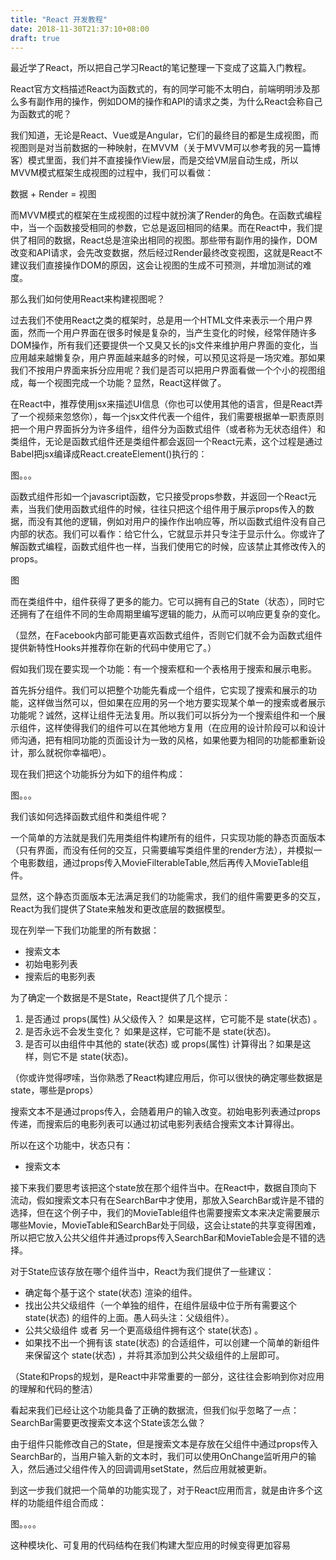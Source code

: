 ```yaml
---
title: "React 开发教程"
date: 2018-11-30T21:37:10+08:00
draft: true
---
```


 最近学了React，所以把自己学习React的笔记整理一下变成了这篇入门教程。

React官方文档描述React为函数式的，有的同学可能不太明白，前端明明涉及那么多有副作用的操作，例如DOM的操作和API的请求之类，为什么React会称自己为函数式的呢？

我们知道，无论是React、Vue或是Angular，它们的最终目的都是生成视图，而视图则是对当前数据的一种映射，在MVVM（关于MVVM可以参考我的另一篇博客）模式里面，我们并不直接操作View层，而是交给VM层自动生成，所以MVVM模式框架生成视图的过程中，我们可以看做：

数据  +  Render = 视图

而MVVM模式的框架在生成视图的过程中就扮演了Render的角色。在函数式编程中，当一个函数接受相同的参数，它总是返回相同的结果。而在React中，我们提供了相同的数据，React总是渲染出相同的视图。那些带有副作用的操作，DOM改变和API请求，会先改变数据，然后经过Render最终改变视图，这就是React不建议我们直接操作DOM的原因，这会让视图的生成不可预测，并增加测试的难度。

那么我们如何使用React来构建视图呢？

过去我们不使用React之类的框架时，总是用一个HTML文件来表示一个用户界面，然而一个用户界面在很多时候是复杂的，当产生变化的时候，经常伴随许多DOM操作，所有我们还要提供一个又臭又长的js文件来维护用户界面的变化，当应用越来越懒复杂，用户界面越来越多的时候，可以预见这将是一场灾难。那如果我们不按用户界面来拆分应用呢？我们是否可以把用户界面看做一个个小的视图组成，每一个视图完成一个功能？显然，React这样做了。

在React中，推荐使用jsx来描述UI信息（你也可以使用其他的语言，但是React弄了一个视频来忽悠你），每一个jsx文件代表一个组件，我们需要根据单一职责原则把一个用户界面拆分为许多组件，组件分为函数式组件（或者称为无状态组件）和类组件，无论是函数式组件还是类组件都会返回一个React元素，这个过程是通过Babel把jsx编译成React.createElement()执行的：

图。。。

函数式组件形如一个javascript函数，它只接受props参数，并返回一个React元素，当我们使用函数式组件的时候，往往只把这个组件用于展示props传入的数据，而没有其他的逻辑，例如对用户的操作作出响应等，所以函数式组件没有自己内部的状态。我们可以看作：给它什么，它就显示并只专注于显示什么。你或许了解函数式编程，函数式组件也一样，当我们使用它的时候，应该禁止其修改传入的props。

图

而在类组件中，组件获得了更多的能力。它可以拥有自己的State（状态），同时它还拥有了在组件不同的生命周期里编写逻辑的能力，从而可以响应更复杂的变化。

（显然，在Facebook内部可能更喜欢函数式组件，否则它们就不会为函数式组件提供新特性Hooks并推荐你在新的代码中使用它了。）

假如我们现在要实现一个功能：有一个搜索框和一个表格用于搜索和展示电影。

首先拆分组件。我们可以把整个功能先看成一个组件，它实现了搜索和展示的功能，这样做当然可以，但如果在应用的另一个地方要实现某个单一的搜索或者展示功能呢？诚然，这样让组件无法复用。所以我们可以拆分为一个搜索组件和一个展示组件，这样使得我们的组件可以在其他地方复用（在应用的设计阶段可以和设计师沟通，把有相同功能的页面设计为一致的风格，如果他要为相同的功能都重新设计，那么就祝你幸福吧）。

现在我们把这个功能拆分为如下的组件构成：

图。。。

我们该如何选择函数式组件和类组件呢？

一个简单的方法就是我们先用类组件构建所有的组件，只实现功能的静态页面版本（只有界面，而没有任何的交互，只需要编写类组件里的render方法），并模拟一个电影数组，通过props传入MovieFilterableTable,然后再传入MovieTable组件。

显然，这个静态页面版本无法满足我们的功能需求，我们的组件需要更多的交互，React为我们提供了State来触发和更改底层的数据模型。

现在列举一下我们功能里的所有数据：

- 搜索文本
- 初始电影列表
- 搜索后的电影列表

为了确定一个数据是不是State，React提供了几个提示：

1. 是否通过 props(属性) 从父级传入？ 如果是这样，它可能不是 state(状态) 。
2. 是否永远不会发生变化？ 如果是这样，它可能不是 state(状态)。
3. 是否可以由组件中其他的 state(状态) 或 props(属性) 计算得出？如果是这样，则它不是 state(状态)。

（你或许觉得啰嗦，当你熟悉了React构建应用后，你可以很快的确定哪些数据是state，哪些是props）

搜索文本不是通过props传入，会随着用户的输入改变。初始电影列表通过props传递，而搜索后的电影列表可以通过初试电影列表结合搜索文本计算得出。

所以在这个功能中，状态只有：

- 搜索文本

接下来我们要思考该把这个state放在那个组件当中。在React中，数据自顶向下流动，假如搜索文本只有在SearchBar中才使用，那放入SearchBar或许是不错的选择，但在这个例子中，我们的MovieTable组件也需要搜索文本来决定需要展示哪些Movie，MovieTable和SearchBar处于同级，这会让state的共享变得困难，所以把它放入公共父组件并通过props传入SearchBar和MovieTable会是不错的选择。

对于State应该存放在哪个组件当中，React为我们提供了一些建议：

- 确定每个基于这个 state(状态) 渲染的组件。
- 找出公共父级组件（一个单独的组件，在组件层级中位于所有需要这个 state(状态) 的组件的上面。愚人码头注：父级组件）。
- 公共父级组件 或者 另一个更高级组件拥有这个 state(状态) 。
- 如果找不出一个拥有该 state(状态) 的合适组件，可以创建一个简单的新组件来保留这个 state(状态) ，并将其添加到公共父级组件的上层即可。

（State和Props的规划，是React中非常重要的一部分，这往往会影响到你对应用的理解和代码的整洁）

看起来我们已经让这个功能具备了正确的数据流，但我们似乎忽略了一点：SearchBar需要更改搜索文本这个State该怎么做？

由于组件只能修改自己的State，但是搜索文本是存放在父组件中通过props传入SearchBar的，当用户输入新的文本时，我们可以使用OnChange监听用户的输入，然后通过父组件传入的回调调用setState，然后应用就被更新。

到这一步我们就把一个简单的功能实现了，对于React应用而言，就是由许多个这样的功能组件组合而成：

图。。。。

这种模块化、可复用的代码结构在我们构建大型应用的时候变得更加容易